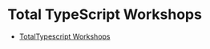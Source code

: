 # Total TypeScript Workshops

- [TotalTypescript Workshops](https://www.totaltypescript.com/workshops)
